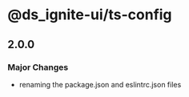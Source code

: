 # @ds_ignite-ui/ts-config

## 2.0.0

### Major Changes

- renaming the package.json and eslintrc.json files
